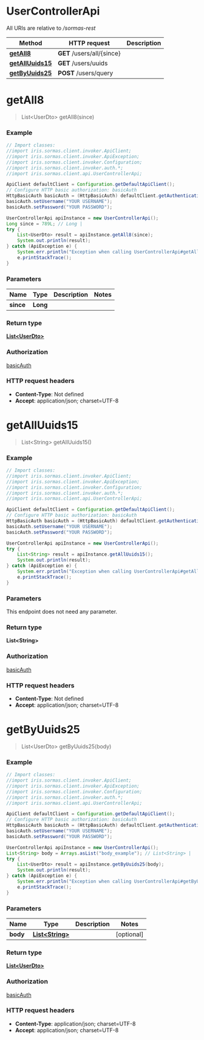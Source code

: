 # UserControllerApi

All URIs are relative to */sormas-rest*

Method | HTTP request | Description
------------- | ------------- | -------------
[**getAll8**](UserControllerApi.md#getAll8) | **GET** /users/all/{since} | 
[**getAllUuids15**](UserControllerApi.md#getAllUuids15) | **GET** /users/uuids | 
[**getByUuids25**](UserControllerApi.md#getByUuids25) | **POST** /users/query | 

<a name="getAll8"></a>
# **getAll8**
> List&lt;UserDto&gt; getAll8(since)



### Example
```java
// Import classes:
//import iris.sormas.client.invoker.ApiClient;
//import iris.sormas.client.invoker.ApiException;
//import iris.sormas.client.invoker.Configuration;
//import iris.sormas.client.invoker.auth.*;
//import iris.sormas.client.api.UserControllerApi;

ApiClient defaultClient = Configuration.getDefaultApiClient();
// Configure HTTP basic authorization: basicAuth
HttpBasicAuth basicAuth = (HttpBasicAuth) defaultClient.getAuthentication("basicAuth");
basicAuth.setUsername("YOUR USERNAME");
basicAuth.setPassword("YOUR PASSWORD");

UserControllerApi apiInstance = new UserControllerApi();
Long since = 789L; // Long | 
try {
    List<UserDto> result = apiInstance.getAll8(since);
    System.out.println(result);
} catch (ApiException e) {
    System.err.println("Exception when calling UserControllerApi#getAll8");
    e.printStackTrace();
}
```

### Parameters

Name | Type | Description  | Notes
------------- | ------------- | ------------- | -------------
 **since** | **Long**|  |

### Return type

[**List&lt;UserDto&gt;**](UserDto.md)

### Authorization

[basicAuth](../README.md#basicAuth)

### HTTP request headers

 - **Content-Type**: Not defined
 - **Accept**: application/json; charset=UTF-8

<a name="getAllUuids15"></a>
# **getAllUuids15**
> List&lt;String&gt; getAllUuids15()



### Example
```java
// Import classes:
//import iris.sormas.client.invoker.ApiClient;
//import iris.sormas.client.invoker.ApiException;
//import iris.sormas.client.invoker.Configuration;
//import iris.sormas.client.invoker.auth.*;
//import iris.sormas.client.api.UserControllerApi;

ApiClient defaultClient = Configuration.getDefaultApiClient();
// Configure HTTP basic authorization: basicAuth
HttpBasicAuth basicAuth = (HttpBasicAuth) defaultClient.getAuthentication("basicAuth");
basicAuth.setUsername("YOUR USERNAME");
basicAuth.setPassword("YOUR PASSWORD");

UserControllerApi apiInstance = new UserControllerApi();
try {
    List<String> result = apiInstance.getAllUuids15();
    System.out.println(result);
} catch (ApiException e) {
    System.err.println("Exception when calling UserControllerApi#getAllUuids15");
    e.printStackTrace();
}
```

### Parameters
This endpoint does not need any parameter.

### Return type

**List&lt;String&gt;**

### Authorization

[basicAuth](../README.md#basicAuth)

### HTTP request headers

 - **Content-Type**: Not defined
 - **Accept**: application/json; charset=UTF-8

<a name="getByUuids25"></a>
# **getByUuids25**
> List&lt;UserDto&gt; getByUuids25(body)



### Example
```java
// Import classes:
//import iris.sormas.client.invoker.ApiClient;
//import iris.sormas.client.invoker.ApiException;
//import iris.sormas.client.invoker.Configuration;
//import iris.sormas.client.invoker.auth.*;
//import iris.sormas.client.api.UserControllerApi;

ApiClient defaultClient = Configuration.getDefaultApiClient();
// Configure HTTP basic authorization: basicAuth
HttpBasicAuth basicAuth = (HttpBasicAuth) defaultClient.getAuthentication("basicAuth");
basicAuth.setUsername("YOUR USERNAME");
basicAuth.setPassword("YOUR PASSWORD");

UserControllerApi apiInstance = new UserControllerApi();
List<String> body = Arrays.asList("body_example"); // List<String> | 
try {
    List<UserDto> result = apiInstance.getByUuids25(body);
    System.out.println(result);
} catch (ApiException e) {
    System.err.println("Exception when calling UserControllerApi#getByUuids25");
    e.printStackTrace();
}
```

### Parameters

Name | Type | Description  | Notes
------------- | ------------- | ------------- | -------------
 **body** | [**List&lt;String&gt;**](String.md)|  | [optional]

### Return type

[**List&lt;UserDto&gt;**](UserDto.md)

### Authorization

[basicAuth](../README.md#basicAuth)

### HTTP request headers

 - **Content-Type**: application/json; charset=UTF-8
 - **Accept**: application/json; charset=UTF-8

